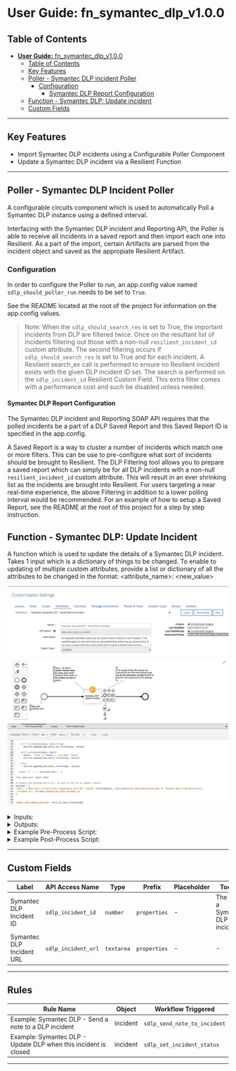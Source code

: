 # **User Guide:** fn_symantec_dlp_v1.0.0

## Table of Contents
- [**User Guide:** fn_symantec_dlp_v1.0.0](#user-guide-fnsymantecdlpv100)
  - [Table of Contents](#table-of-contents)
  - [Key Features](#key-features)
  - [Poller - Symantec DLP incident Poller](#poller---symantec-dlp-incident-poller)
    - [Configuration](#configuration)
      - [Symantec DLP Report Configuration](#symantec-dlp-report-configuration)
  - [Function - Symantec DLP: Update incident](#function---symantec-dlp-update-incident)
  - [Custom Fields](#custom-fields)

---

## Key Features
<!--
  List the Key Features of the Integration
-->
* Import Symantec DLP incidents using a Configurable Poller Component
* Update a Symantec DLP incident via a Resilient Function

---

## Poller - Symantec DLP Incident Poller

A configurable circuits component which is used to automatically Poll a Symantec DLP instance using a defined interval. 

Interfacing with the Symantec DLP incident and Reporting API, the Poller is able to receive all incidents in a saved report and then import each one into Resilient. As a part of the import, certain Artifacts are parsed from the incident object and saved as the appropiate Resilient Artifact. 

### Configuration 
In order to configure the Poller to run, an app.config value named `sdlp_should_poller_run` needs to be set to `True`. 

See the README located at the root of the project for information on the app.config values. 

>Note: When the `sdlp_should_search_res` is set to True, the important incidents from DLP are filtered twice. Once on the resultant list of incidents filtering out those with a non-null `resilient_incident_id` custom attribute. The second filtering occurs if `sdlp_should_search_res` is set to True and for each incident. A Resilient search_ex call is performed to ensure no Resilient incident exists with the given DLP incident ID set. The search is performed on the `sdlp_incident_id` Resilient Custom Field. This extra filter comes with a performance cost and such be disabled unless needed.

#### Symantec DLP Report Configuration
The Symantec DLP incident and Reporting SOAP API requires that the polled incidents be a part of a DLP Saved Report and this Saved Report ID is specified in the app.config. 

A Saved Report is a way to cluster a number of incidents which match one or more filters. This can be use to pre-configure what sort of incidents should be brought to Resilient. The DLP Filtering tool allows you to prepare a saved report which can simply be for all DLP incidents with a non-null `resilient_incident_id` custom attribute. This will result in an ever shrinking list as the incidents are brought into Resilient. For users targeting a near real-time experience, the above Filtering in addition to a lower polling interval would be recommended.
For an example of how to setup a Saved Report, see the README at the root of this project for a step by step instruction.


## Function - Symantec DLP: Update Incident
A function which is used to update the details of a Symantec DLP incident. Takes 1 input which is a dictionary of things to be changed. To enable to updating of multiple custom attributes, provide a list or dictionary of all the attributes to be changed in the format: <attribute_name>: <new_value>

 ![screenshot: fn-symantec-dlp-update-incident ](./screenshots/fn-symantec-dlp-update-incident.png)

<details><summary>Inputs:</summary>
<p>

| Name | Type | Required | Example | Tooltip |
| ---- | :--: | :------: | ------- | ------- |
| `sdlp_update_payload` | `textarea` | Yes | `-` | A JSON-like object which contains values to be updated on a given Symantec DLP incident |

</p>
</details>

<details><summary>Outputs:</summary>
<p>

```python
results = {
    # TODO: Copy and paste an example of the Function Output within this code block.
    # To see view the output of a Function, run resilient-circuits in DEBUG mode and invoke the Function. 
    # The Function results will be printed in the logs: "resilient-circuits run --loglevel=DEBUG"
}
```

</p>
</details>

<details><summary>Example Pre-Process Script:</summary>
<p>

```python
#######################################
### Define pre-processing functions ###
#######################################
def dict_to_json_str(d):
  """Function that converts a dictionary into a JSON stringself.
     Supports basestring, bool and int.
     If the value is None, it sets it to False"""

  json_str = '"{ {0} }"'
  json_entry = '"{0}":{1}'
  json_entry_str = '"{0}":"{1}"'
  json_entry_unicode = u'"{0}":"{1}"'
  entries = [] 
  
  for entry in d:
    key = entry
    value = d[entry]
    
      
    if value is None:
      value = False
      
    if isinstance(value, unicode):
      entries.append(json_entry_unicode.format(key, value))
      
    elif isinstance(value, basestring):
      entries.append(json_entry_str.format(key, value))
    
    elif isinstance(value, bool):
      value = 'true' if value == True else 'false'
      entries.append(json_entry.format(key, value))
    
    else:
      entries.append(json_entry.format(key, value))
  
  return '{' + ','.join(entries) + '}'

from java.util import Date

# Prepare the payload which will be sent to DLP as an update request
payload = {
"note": u"Note Sent via Resilient Integration with DLP. [{}]{}".format(Date(), rule.properties.sdlp_note_to_be_sent or "Default Note from Resilient"),
"incident_id": incident.properties.sdlp_incident_id
}


inputs.sdlp_update_payload = dict_to_json_str(payload)
```

</p>
</details>

<details><summary>Example Post-Process Script:</summary>
<p>

```python
None
```

</p>
</details>

---


## Custom Fields
| Label | API Access Name | Type | Prefix | Placeholder | Tooltip |
| ----- | --------------- | ---- | ------ | ----------- | ------- |
| Symantec DLP Incident ID | `sdlp_incident_id` | `number` | `properties` | - | The ID of a Symantec DLP incident |
| Symantec DLP Incident URL  | `sdlp_incident_url` | `textarea` | `properties` | - | - |

---


## Rules
| Rule Name | Object | Workflow Triggered |
| --------- | ------ | ------------------ |
| Example: Symantec DLP - Send a note to a DLP incident | incident | `sdlp_send_note_to_incident` |
| Example: Symantec DLP - Update DLP when this incident is closed  | incident | `sdlp_set_incident_status` |

---

<!--
## Inform Resilient Users
  Use this section to optionally provide additional information so that Resilient playbook 
  designer can get the maximum benefit of your integration.
-->